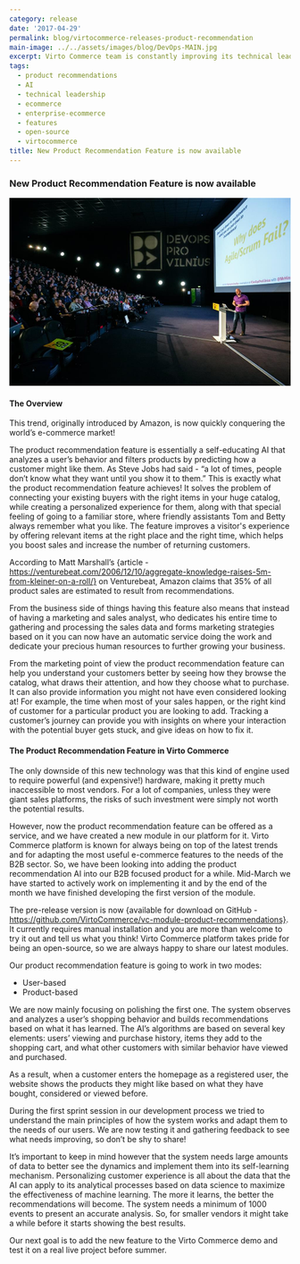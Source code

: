 ```yaml
---
category: release
date: '2017-04-29'
permalink: blog/virtocommerce-releases-product-recommendation
main-image: ../../assets/images/blog/DevOps-MAIN.jpg
excerpt: Virto Commerce team is constantly improving its technical leadership. Our Solutions Architect has just visited the DevOps conference and shared his thoughts on what he has seen.
tags:
  - product recommendations
  - AI
  - technical leadership
  - ecommerce
  - enterprise-ecommerce
  - features
  - open-source
  - virtocommerce
title: New Product Recommendation Feature is now available 
---
```

### New Product Recommendation Feature is now available 
<img src='../../assets/images/blog/DevOps-MAIN.jpg'>

#### The Overview

This trend, originally introduced by Amazon, is now quickly conquering the world’s e-commerce market!

The product recommendation feature is essentially a self-educating AI that analyzes a user’s behavior and filters products by predicting how a customer might like them. As Steve Jobs had said - “a lot of times, people don’t know what they want until you show it to them.” This is exactly what the product recommendation feature achieves! It solves the problem of connecting your existing buyers with the right items in your huge catalog, while creating a personalized experience for them, along with that special feeling of going to a familiar store, where friendly assistants Tom and Betty always remember what you like. The feature improves a visitor's experience by offering relevant items at the right place and the right time, which helps you boost sales and increase the number of returning customers.

According to Matt Marshall’s {article - https://venturebeat.com/2006/12/10/aggregate-knowledge-raises-5m-from-kleiner-on-a-roll/} on Venturebeat, Amazon claims that 35% of all product sales are estimated to result from recommendations. 

From the business side of things having this feature also means that instead of having a marketing and sales analyst, who dedicates his entire time to gathering and processing the sales data and forms marketing strategies based on it you can now have an automatic service doing the work and dedicate your precious human resources to further growing your business. 

From the marketing point of view the product recommendation feature can help you understand your customers better by seeing how they browse the catalog, what draws their attention, and how they choose what to purchase. It can also provide information you might not have even considered looking at! For example, the time when most of your sales happen, or the right kind of customer for a particular product you are looking to add. Tracking a customer’s journey can provide you with insights on where your interaction with the potential buyer gets stuck, and give ideas on how to fix it.

#### The Product Recommendation Feature in Virto Commerce

The only downside of this new technology was that this kind of engine used to require powerful (and expensive!) hardware, making it pretty much inaccessible to most vendors. For a lot of companies, unless they were giant sales platforms, the risks of such investment were simply not worth the potential results.

However, now the product recommendation feature can be offered as a service, and we have created a new module in our platform for it. 
Virto Commerce platform is known for always being on top of the latest trends and for adapting the most useful e-commerce features to the needs of the B2B sector. So, we have been looking into adding the product recommendation AI into our B2B focused product for a while. Mid-March we have started to actively work on implementing it and by the end of the month we have finished developing the first version of the module. 

The pre-release version is now {available for download on GitHub - https://github.com/VirtoCommerce/vc-module-product-recommendations}. It currently requires manual installation and you are more than welcome to try it out and tell us what you think! Virto Commerce platform takes pride for being an open-source, so we are always happy to share our latest modules.

Our product recommendation feature is going to work in two modes:

* User-based
* Product-based

We are now mainly focusing on polishing the first one. The system observes and analyzes a user’s shopping behavior and builds recommendations based on what it has learned. The AI’s algorithms are based on several key elements: users’ viewing and purchase history, items they add to the shopping cart, and what other customers with similar behavior have viewed and purchased. 

As a result, when a customer enters the homepage as a registered user, the website shows the products they might like based on what they have bought, considered or viewed before.

During the first sprint session in our development process we tried to understand the main principles of how the system works and adapt them to the needs of our users. We are now testing it and gathering feedback to see what needs improving, so don’t be shy to share! 

It’s important to keep in mind however that the system needs large amounts of data to better see the dynamics and implement them into its self-learning mechanism. Personalizing customer experience is all about the data that the AI can apply to its analytical processes based on data science to maximize the effectiveness of machine learning. The more it learns, the better the recommendations will become.   The system needs a minimum of 1000 events to present an accurate analysis. So, for smaller vendors it might take a while before it starts showing the best results. 

Our next goal is to add the new feature to the Virto Commerce demo and test it on a real live project before summer. 


